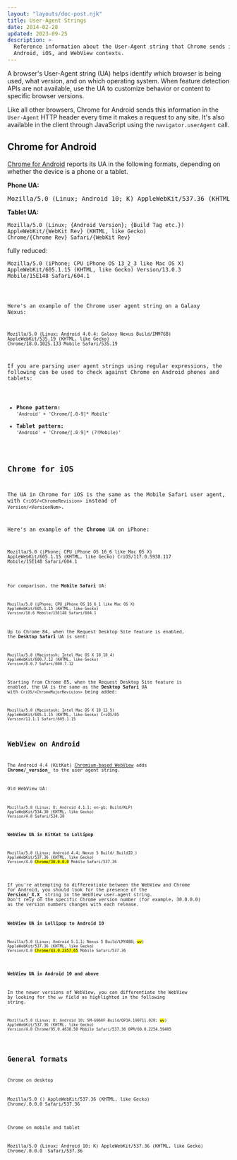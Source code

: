 ```yaml
---
layout: "layouts/doc-post.njk"
title: User-Agent Strings
date: 2014-02-28
updated: 2023-09-25
description: >
  Reference information about the User-Agent string that Chrome sends in
  Android, iOS, and WebView contexts.
---
```



A browser's User-Agent string (UA) helps identify which browser is being used, what version, and on
which operating system. When feature detection APIs are not available, use the UA to customize
behavior or content to specific browser versions.

Like all other browsers, Chrome for Android sends this information in the `User-Agent` HTTP header
every time it makes a request to any site. It's also available in the client through JavaScript
using the `navigator.userAgent` call.

## Chrome for Android

[Chrome for Android][1] reports its UA in the following formats, depending on whether the device is
a phone or a tablet.

**Phone UA:**

<pre>Mozilla/5.0 (Linux; Android 10; K) AppleWebKit/537.36 (KHTML, like Gecko) Chrome/93.0.0.0 Mobile Safari/537.36
</pre>



**Tablet UA:**

<pre><code>Mozilla/5.0 (Linux; {Android Version}; {Build Tag etc.}) 
AppleWebKit/{WebKit Rev} (KHTML, like Gecko) 
Chrome/{Chrome Rev} Safari/{WebKit Rev}</code></pre>

fully reduced:

<pre><code>Mozilla/5.0 (iPhone; CPU iPhone OS 13_2_3 like Mac OS X) 
AppleWebKit/605.1.15 (KHTML, like Gecko) Version/13.0.3 
Mobile/15E148 Safari/604.1</pre>


Here's an example of the Chrome user agent string on a Galaxy Nexus:

```text
Mozilla/5.0 (Linux; Android 4.0.4; Galaxy Nexus Build/IMM76B) 
AppleWebKit/535.19 (KHTML, like Gecko) 
Chrome/18.0.1025.133 Mobile Safari/535.19
```

If you are parsing user agent strings using regular expressions, the following can be used to check
against Chrome on Android phones and tablets:

- **Phone pattern:** `'Android' + 'Chrome/[.0-9]* Mobile'`
- **Tablet pattern:** `'Android' + 'Chrome/[.0-9]* (?!Mobile)'`

## Chrome for iOS

The UA in Chrome for iOS is the same as the Mobile Safari user agent, with `CriOS/<ChromeRevision>`
instead of `Version/<VersionNum>`.

Here's an example of the **Chrome** UA on iPhone:

<pre><code>Mozilla/5.0 (iPhone; CPU iPhone OS 16_6 like Mac OS X) 
AppleWebKit/605.1.15 (KHTML, like Gecko) CriOS/117.0.5938.117 
Mobile/15E148 Safari/604.1</pre>

For comparison, the **Mobile Safari** UA:

```text
Mozilla/5.0 (iPhone; CPU iPhone OS 16_6_1 like Mac OS X)
AppleWebKit/605.1.15 (KHTML, like Gecko)
Version/16.6 Mobile/15E148 Safari/604.1
```

Up to Chrome 84, when the Request Desktop Site feature is enabled, the **Desktop Safari** UA is
sent:

```text
Mozilla/5.0 (Macintosh; Intel Mac OS X 10_10_4)
AppleWebKit/600.7.12 (KHTML, like Gecko)
Version/8.0.7 Safari/600.7.12
```

Starting from Chrome 85, when the Request Desktop Site feature is enabled, the UA is the same as the
**Desktop Safari** UA with `CriOS/<ChromeMajorRevision>` being added:

```text
Mozilla/5.0 (Macintosh; Intel Mac OS X 10_13_5)
AppleWebKit/605.1.15 (KHTML, like Gecko) CriOS/85
Version/11.1.1 Safari/605.1.15
```

## WebView on Android

The Android 4.4 (KitKat) [Chromium-based WebView][2] adds **Chrome/\_version\_** to the user agent
string.

Old WebView UA:

```text
Mozilla/5.0 (Linux; U; Android 4.1.1; en-gb; Build/KLP)
AppleWebKit/534.30 (KHTML, like Gecko)
Version/4.0 Safari/534.30
```

**WebView UA in KitKat to Lollipop**

<pre><code>Mozilla/5.0 (Linux; Android 4.4; Nexus 5 Build/_BuildID_) 
AppleWebKit/537.36 (KHTML, like Gecko) 
Version/4.0 <mark>Chrome/30.0.0.0</mark> Mobile Safari/537.36</code></pre>

If you're attempting to differentiate between the WebView and Chrome for Android, you should look
for the presence of the **Version/\_X.X\_** string in the WebView user-agent string. Don't rely on
the specific Chrome version number (for example, 30.0.0.0) as the version numbers changes with each
release.

**WebView UA in Lollipop to Android 10**

<pre><code>Mozilla/5.0 (Linux; Android 5.1.1; Nexus 5 Build/LMY48B; <mark>wv</mark>)
AppleWebKit/537.36 (KHTML, like Gecko) 
Version/4.0 <mark>Chrome/43.0.2357.65</mark> Mobile Safari/537.36</code></pre>

**WebView UA in Android 10 and above**

In the newer versions of WebView, you can differentiate the WebView by looking for the `wv` field as
highlighted in the following string.

<pre><code>Mozilla/5.0 (Linux; U; Android 10; SM-G960F Build/QP1A.190711.020; <mark>wv</mark>)
AppleWebKit/537.36 (KHTML, like Gecko) 
Version/4.0 Chrome/95.0.4638.50 Mobile Safari/537.36 OPR/60.0.2254.59405</code></pre>

[1]: https://play.google.com/store/apps/details?id=com.android.chrome
[2]: /docs/multidevice/webview/

## General formats

Chrome on desktop

<pre>Mozilla/5.0 (<unifiedPlatform>) AppleWebKit/537.36 (KHTML, like Gecko)
Chrome/<majorVersion>.0.0.0 Safari/537.36</pre>

Chrome on mobile and tablet

<pre>Mozilla/5.0 (Linux; Android 10; K) AppleWebKit/537.36 (KHTML, like Gecko)
Chrome/<majorVersion>.0.0.0 <deviceCompat> Safari/537.36</pre>